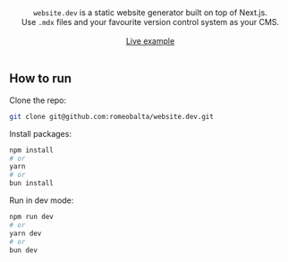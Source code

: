 <p align="center">
  <br/>
  <code>website.dev</code> is a static website generator built on top of Next.js.
  <br/>
  Use <code>.mdx</code> files and your favourite version control system as your CMS.
  <br/><br/>
  <a href="https://romeo.dev">Live example</a>
  <br/><br/>
</p>

## How to run

Clone the repo:

```bash
git clone git@github.com:romeobalta/website.dev.git
```

Install packages:

```bash
npm install
# or
yarn
# or
bun install
```

Run in dev mode:

```bash
npm run dev
# or
yarn dev
# or
bun dev
```
